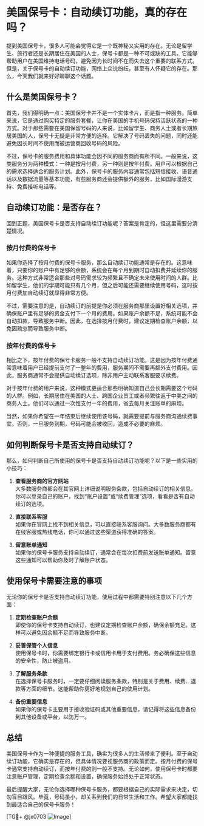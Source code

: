 # 美国保号卡：自动续订功能，真的存在吗？

提到美国保号卡，很多人可能会觉得它是一个既神秘又实用的存在。无论是留学生、旅行者还是长期居住在美国的人士，保号卡都是一种不可或缺的工具。它能够帮助用户在美国维持电话号码，避免因为长时间不在而失去这个重要的联系方式。但是，关于保号卡的自动续订功能，网络上众说纷纭，甚至有人怀疑它的存在。那么，今天我们就来好好聊聊这个话题。

## 什么是美国保号卡？

首先，我们得明确一点：美国保号卡并不是一个实体卡片，而是指一种服务。简单来说，它是通过购买特定的服务套餐，让你在美国的手机号码保持活跃状态的一种方式。对于那些需要在美国保留号码的人来说，比如留学生、商务人士或者长期旅居美国的人，保号卡无疑是非常方便的选择。它解决了号码丢失的问题，同时还能避免因长时间不使用而被运营商回收号码的风险。

不过，保号卡的服务费用和具体功能会因不同的服务商而有所不同。一般来说，这类服务分为两种模式：一种是按月付费，另一种则是按年付费。用户可以根据自己的需求选择适合的服务计划。此外，保号卡的服务内容通常包括短信接收、语音通话以及数据流量等基本功能，有些服务商还会提供额外的服务，比如国际漫游支持、免费接听电话等。

## 自动续订功能：是否存在？

回到正题，美国保号卡是否支持自动续订功能呢？答案是肯定的，但这里需要分清楚情况。

### 按月付费的保号卡

如果你选择了按月付费的保号卡服务，那么自动续订功能通常是存在的。这意味着，只要你的账户中有足够的余额，系统会在每个月到期时自动扣费并延续你的服务。这种方式非常适合那些对号码需求较为频繁且不确定未来使用时间的人群。比如留学生，他们的学期可能只有几个月，但之后可能还需要继续使用号码，这时按月付费加自动续订就显得非常方便。

不过，需要注意的是，自动续订的前提是你必须在服务商那里设置好相关选项，并确保账户里有足够的资金支付下一个月的费用。如果账户余额不足，系统可能不会自动扣款，导致服务中断。因此，在选择按月付费时，建议定期检查账户余额，以免因疏忽而导致服务中断。

### 按年付费的保号卡

相比之下，按年付费的保号卡服务一般不支持自动续订功能。这是因为按年付费通常意味着用户已经提前支付了一整年的费用，服务期间不需要再额外支付费用。因此，服务商通常不会提供自动续订选项，除非用户主动联系客服要求续费。

对于按年付费的用户来说，这种模式更适合那些明确知道自己会长期需要这个号码的人群。例如，长期居住在美国的人士、跨国企业员工或者频繁往返于中美之间的商务人士。他们可以通过一次性支付一年的费用，省去每月关注账单的麻烦。

当然，如果你希望在一年结束后继续使用该号码，就需要提前与服务商沟通续费事宜。否则，一旦服务到期，号码可能会被收回，造成不必要的麻烦。

## 如何判断保号卡是否支持自动续订？

那么，如何判断自己所使用的保号卡是否支持自动续订功能呢？以下是一些实用的小技巧：

1. **查看服务商的官方网站**  
   大多数服务商都会在其官网上详细说明服务条款，包括自动续订的相关信息。你可以登录自己的账户，找到“账户设置”或“续费管理”选项，看看是否有自动续订的选项。

2. **直接联系客服**  
   如果你在官网上找不到相关信息，可以直接联系客服询问。大多数服务商都有在线客服或热线电话，你可以通过这些渠道获得准确的答案。

3. **留意账单通知**  
   如果你的保号卡服务支持自动续订，通常会在每次扣费前发送账单通知。留意这些通知可以帮助你及时了解账户状态。

## 使用保号卡需要注意的事项

无论你的保号卡是否支持自动续订功能，使用过程中都需要特别注意以下几个方面：

1. **定期检查账户余额**  
   即使你的保号卡支持自动续订，也建议定期检查账户余额，确保余额充足。这样可以避免因余额不足而导致服务中断。

2. **妥善保管个人信息**  
   使用保号卡时，你需要绑定银行卡或信用卡用于支付费用。务必确保这些信息的安全性，防止被盗用。

3. **了解服务条款**  
   在选择保号卡服务时，一定要仔细阅读服务条款，特别是关于费用、续费、退款等方面的细节。这能帮助你更好地规划自己的使用计划。

4. **备份重要信息**  
   如果你的保号卡主要用于接收验证码或其他重要信息，请记得将这些信息备份到其他设备或平台，以防万一。

## 总结

美国保号卡作为一种便捷的服务工具，确实为很多人的生活带来了便利。至于自动续订功能，它确实是存在的，但具体情况要视服务商的政策而定。按月付费的保号卡通常支持自动续订，而按年付费的则一般不支持。无论如何，使用保号卡时都要注意账户管理，定期检查余额和设置，确保服务始终处于正常状态。

最后提醒大家，无论你选择哪种保号卡服务，都要根据自己的实际需求来决定，切勿盲目跟风。毕竟，号码虽小，却关系到我们的日常生活和工作。希望大家都能找到最适合自己的保号卡服务！

[TG💪+ @jx0703 ![Image](https://github.com/user-attachments/assets/dbca1d08-cadb-493c-b0ec-ad6f7a83f270)]